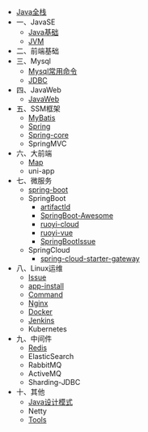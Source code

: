 - [Java全栈](/java/)
- 一、JavaSE
  - [Java基础](/java/01javase/javaBase.md)
  - [JVM](../java/01javase/JVM.md)
- 二、前端基础
- 三、Mysql
  - [Mysql常用命令](../java/03mysql/mysql-command.md)
  - [JDBC](../java/03mysql/jdbc.md)
- 四、JavaWeb
  - [JavaWeb](../java/04javaweb/java-web.md)
- 五、SSM框架
  - [MyBatis](../java/05ssm/my-batis.md)
  - [Spring](../java/05ssm/spring.md)
  - [Spring-core](../java/05ssm/spring-core.md)
  - SpringMVC
- 六、大前端
  - [Map](/java/06vue/map.md)
  - uni-app
- 七、微服务
  - [spring-boot](../java/07micro/spring-boot.md)
  - SpringBoot
    - [artifactId](../java/07micro/boot/artifactId.md)
    - [SpringBoot-Awesome](../java/07micro/boot/SpringBoot-Awesome.md)
    - [ruoyi-cloud](../java/07micro/boot/ruoyi-cloud.md)
    - [ruoyi-vue](../java/07micro/boot/ruoyi-vue.md)
    - [SpringBootIssue](../java/07micro/boot/SpringBootIssue.md)
  - SpringCloud
    - [spring-cloud-starter-gateway](../java/07micro/cloud/spring-cloud-starter-gateway.md)
- 八、Linux运维
  - [Issue](../java/08linux/Issue.md)
  - [app-install](../java/08linux/app-install.md)
  - [Command](../java/08linux/command.md)
  - [Nginx](../java/08linux/nginx.md)
  - [Docker](../java/08linux/docker.md)
  - [Jenkins](../java/08linux/jenkins.md)
  - Kubernetes
- 九、中间件
  - [Redis](../java/09mware/redis.md)
  - ElasticSearch
  - RabbitMQ
  - ActiveMQ
  - Sharding-JDBC
- 十、其他
  - [Java设计模式](../java/10other/java-design-pattern.md)
  - Netty
  - [Tools](../java/10other/tools.md)


